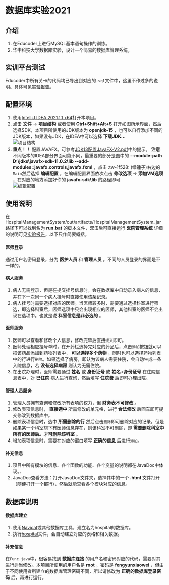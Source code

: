 # 数据库实验2021

## 介绍
1.  在Educoder上进行MySQL基本语句操作的训练。
2.  华中科技大学数据库实验，设计一个简易的数据库管理系统。

## 实训平台测试
Educoder中所有关卡的代码均已导出到对应的`.sql`文件中，这里不作过多的说明。具体可见[实验报告](实验报告.docx)。

## 配置环境
1.  使用[IntelliJ IDEA 2021.1.1 x64](https://www.jetbrains.com/idea/download/#section=windows)打开本项目。
2.  点击 **文件** → **项目结构** 或者使用 **Ctrl+Shift+Alt+S** 打开如图所示界面，然后选择SDK，本项目所使用的JDK版本为 **openjdk-15** ，也可以自行添加不同的JDK版本，如果没有JDK，在IDEA中可以选择 **下载JDK...** <br>
![项目结构](https://images.gitee.com/uploads/images/2021/0628/161033_e21a377e_8206880.png "屏幕截图.png") 
3.   **重点！！** 配置JAVAFX。可参考[JDK13配置JavaFX-V2.pdf](JDK13配置JavaFX-V2.pdf)中的提示。 **注意** 不同版本的IDEA部分界面可能不同，最重要的部分是图中的 **--module-path D:\jdks\javafx-sdk-11.0.2\lib --add-modules=javafx.controls,javafx.fxml** ，点击 :tw-1f528: (绿锤子)右边的`Main`然后选择 **编辑配置** ，在编辑配置界面依次点击 **修改选项** → **添加VM选项** ，在对应的地方添加好你的 **javafx-sdk\lib** 的路径即可<br>
![编辑配置](https://images.gitee.com/uploads/images/2021/0628/164322_de51aaf1_8206880.png "屏幕截图.png")

## 使用说明
在HospitalManagementSystem/out/artifacts/HospitalManagementSystem_jar路径下可以找到名为 **run.bat** 的脚本文件，双击后可直接运行 **医院管理系统** 
详细的说明可见[实验报告](实验报告.docx)，以下只作简要概括。

#### 医师登录
通过用户名密码登录，分为 **医护人员** 和 **管理人员** 。不同的人员登录的界面是不一样的。

#### 病人服务
1.  病人无需登录，但是在提交挂号信息时，会在数据库中自动录入病人的信息，并在下一次同一个病人挂号时直接使用该条记录。
2.  病人挂号时需要选择对应的医师。当医师较多时，需要通过选择科室进行筛选，即选择科室后，医师选项中只会出现相应的医师，其他科室的医师不会出现在选项中。也就是说 **科室信息是非必选的** 。

#### 医师服务
1.  医师可以查看和修改个人信息，修改完毕后直接`提交`即可。
2.  医师处理相应挂号单时，在开药栏选择完对应的药品后，点击`添加`按钮就可以把该药品添加到药物列表中， **可以选择多个药物** ，同时也可以选择药物列表中的行进行`删除`。如果选择了病房，即认为该病人需要住院，会自动生成一条入院信息，若 **没有选择病房** 则认为无需住院。
3.  在出院办理时，医师需要通过 **姓名** 或 **身份证号** 或 **姓名+身份证号** 在住院信息表中，对 **已住院** 病人进行查询，然后填写 **住院费** 后即可办理出院。

#### 管理人员服务
1.  管理人员拥有查询和修改所有表项的权力，但 **财务表不可修改** 。
2.  修改表项信息时， **直接选中** 所需修改的单元格，进行 **合法修改** 后回车即可提交修改到数据库中。
3.  删除表项信息时，选中 **所需删除的行** 然后点击`删除`即可删除对应的记录。但是如果某一个科室旗下有医师信息存在，则该科室不可删除，即 **需要删除科室中所有的医师后。才可删除该科室** 。
4.  增加表项信息时，需要在对应的窗口填写 **正确的信息** 后进行`添加`。

#### 补充信息
1.  项目中所有模块的信息、各个函数的功能、各个变量的说明都在JavaDoc中体现。、
2.  JavaDoc查看方法：打开JavaDoc文件夹，选择其中的一个 **.html** 文件打开（随便打开一个都行），然后就能查看各个模块对应的信息。

## 数据库说明

#### 数据库建立
1.  使用[Navicat](http://www.navicat.com.cn/products)或其他数据库工具，建立名为hospital的数据库。
2.  执行[hospital](hospital.sql)文件，会自动建立对应的表格和相关数据。

#### 补充信息
在`Func.java`中，很容易找到 **数据库连接** 的用户名和密码对应的代码，需要对其进行适当修改。本项目所使用的用户名是 **root** ，密码是 **fengyunxiaowei** ，但由于不同使用者所建立的数据库管理密码不同，所以请修改为 **正确的数据库登录密码** 后，再进行运行。